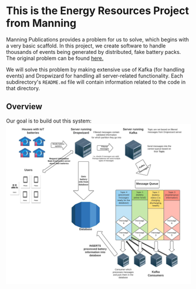 # This is the Energy Resources Project from Manning
Manning Publications provides a problem for us to solve, which begins with
a very basic scaffold. In this project, we create software to handle thousands
of events being generated by distributed, fake battery packs. The original
problem can be found [here.](https://www.manning.com/liveproject/managing-a-distributed-electrical-grid-in-real-time-with-kafka?a_aid=jesse&a_bid=78d8f6d2)

We will solve this problem by making extensive use of Kafka (for handling events)
and Dropwizard for handling all server-related functionality. Each subdirectory's
`README.md` file will contain information related to the code in that directory.

## Overview
Our goal is to build out this system:
![Overview of this projects infrastructure.](resources/OverviewOfInfrastructure.jpeg)
